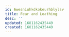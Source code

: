 ```yaml
---
id: 6wesniuhkdkokeurhblylsv
title: Fear and Loathing
desc: ''
updated: 1681162435449
created: 1681162435449
---
```

